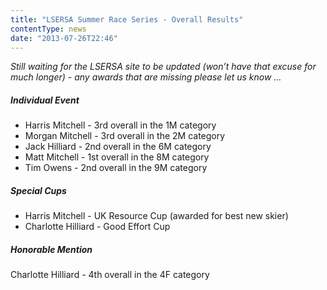 ```yaml
---
title: "LSERSA Summer Race Series - Overall Results"
contentType: news
date: "2013-07-26T22:46"
---
```


*Still waiting for the LSERSA site to be updated (won’t have that excuse for much longer) - any
awards that are missing please let us know …*

##### Individual Event
* Harris Mitchell - 3rd overall in the 1M category
* Morgan Mitchell - 3rd overall in the 2M category
* Jack Hilliard - 2nd overall in the 6M category
* Matt Mitchell - 1st overall in the 8M category
* Tim Owens - 2nd overall in the 9M category

##### Special Cups
* Harris Mitchell - UK Resource Cup (awarded for best new skier)
* Charlotte Hilliard - Good Effort Cup

##### Honorable Mention

Charlotte Hilliard - 4th overall in the 4F category

